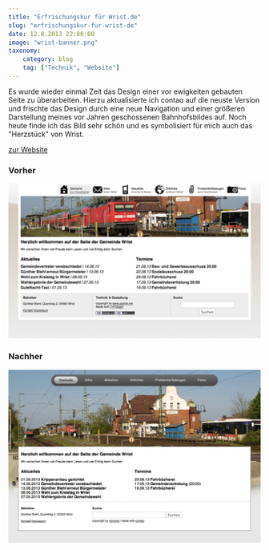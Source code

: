 ```yaml
---
title: "Erfrischungskur für Wrist.de"
slug: "erfrischungskur-fur-wrist-de"
date: 12.8.2013 22:00:00
image: "wrist-banner.png"
taxonomy:
    category: blog
    tag: ["Technik", "Website"]
---
```


Es wurde wieder einmal Zeit das Design einer vor ewigkeiten gebauten Seite zu überarbeiten. Hierzu aktualisierte ich contao auf die neuste Version und frischte das Design durch eine neue Navigation und einer größeren Darstellung meines vor Jahren geschossenen Bahnhofsbildes auf. Noch heute finde ich das Bild sehr schön und es symbolisiert für mich auch das "Herzstück" von Wrist.

[zur Website](http://www.wrist.de)

### Vorher
![Vorher](wrist-vorher.jpg)

### Nachher
![Nachher](wrist-nacher.jpg)

